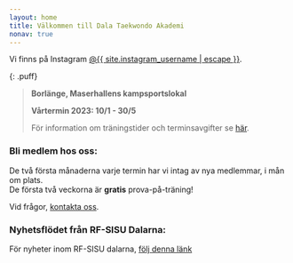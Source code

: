 ```yaml
---
layout: home
title: Välkommen till Dala Taekwondo Akademi
nonav: true
---
```


Vi finns på Instagram [@{{ site.instagram_username | escape }}](https://instagram.com/dala_tkd).

{: .puff}

> **Borlänge, Maserhallens kampsportslokal**
> 
> **Vårtermin 2023: 10/1 - 30/5**  
> 
> För information om träningstider och terminsavgifter se [här](/lokal-tid/#tid).

### Bli medlem hos oss:

De två första månaderna varje termin har vi intag av nya medlemmar, i mån om plats.  
De första två veckorna är **gratis** prova-på-träning!

Vid frågor, [kontakta oss](/foreningen).

### Nyhetsflödet från RF-SISU Dalarna:
För nyheter inom RF-SISU dalarna, [följ denna länk](https://www.sisuidrottsutbildarna.se/distrikt/dalarna/nyhetsarkiv)
